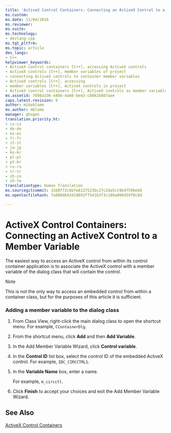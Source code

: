 ```yaml
---
title: 'ActiveX Control Containers: Connecting an ActiveX Control to a Member Variable | Microsoft Docs'
ms.custom: 
ms.date: 11/04/2016
ms.reviewer: 
ms.suite: 
ms.technology:
- devlang-cpp
ms.tgt_pltfrm: 
ms.topic: article
dev_langs:
- C++
helpviewer_keywords:
- ActiveX control containers [C++], accessing ActiveX controls
- ActiveX controls [C++], member variables of project
- connecting ActiveX controls to container member variables
- ActiveX controls [C++], accessing
- member variables [C++], ActiveX controls in project
- ActiveX control containers [C++], ActiveX controls as member variables
ms.assetid: 7898a336-440d-4a60-be43-cb062b807aee
caps.latest.revision: 9
author: mikeblome
ms.author: mblome
manager: ghogen
translation.priority.ht:
- cs-cz
- de-de
- es-es
- fr-fr
- it-it
- ja-jp
- ko-kr
- pl-pl
- pt-br
- ru-ru
- tr-tr
- zh-cn
- zh-tw
translationtype: Human Translation
ms.sourcegitcommit: 3168772cbb7e8127523bc2fc2da5cc9b4f59beb8
ms.openlocfilehash: 7a888d642d18893f7541b3f3c188a006d59f0c8d

---
```

# ActiveX Control Containers: Connecting an ActiveX Control to a Member Variable
The easiest way to access an ActiveX control from within its control container application is to associate the ActiveX control with a member variable of the dialog class that will contain the control.  
  
> [!NOTE]
>  This is not the only way to access an embedded control from within a container class, but for the purposes of this article it is sufficient.  
  
### Adding a member variable to the dialog class  
  
1.  From Class View, right-click the main dialog class to open the shortcut menu. For example, `CContainerDlg`.  
  
2.  From the shortcut menu, click **Add** and then **Add Variable**.  
  
3.  In the Add Member Variable Wizard, click **Control variable**.  
  
4.  In the **Control ID** list box, select the control ID of the embedded ActiveX control. For example, `IDC_CIRCCTRL1`.  
  
5.  In the **Variable Name** box, enter a name.  
  
     For example, `m_circctl`.  
  
6.  Click **Finish** to accept your choices and exit the Add Member Variable Wizard.  
  
## See Also  
 [ActiveX Control Containers](../mfc/activex-control-containers.md)




<!--HONumber=Jan17_HO1-->


